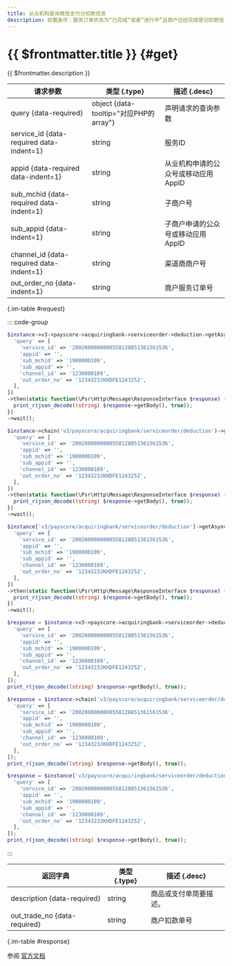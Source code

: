 ```yaml
---
title: 从业机构查询微信支付分扣款信息
description: 前置条件：服务订单状态为“已完成”或者“进行中”且商户已经完成登记扣款信息
---
```


# {{ $frontmatter.title }} {#get}

{{ $frontmatter.description }}

| 请求参数 | 类型 {.type} | 描述 {.desc}
| --- | --- | ---
| query {data-required} | object {data-tooltip="对应PHP的array"} | 声明请求的查询参数
| service_id {data-required data-indent=1} | string | 服务ID
| appid {data-required data-indent=1} | string | 从业机构申请的公众号或移动应用AppID
| sub_mchid {data-required data-indent=1} | string | 子商户号
| sub_appid {data-indent=1} | string | 子商户申请的公众号或移动应用AppID
| channel_id {data-required data-indent=1} | string | 渠道商商户号
| out_order_no {data-indent=1} | string | 商户服务订单号

{.im-table #request}

::: code-group

```php [异步纯链式]
$instance->v3->payscore->acquiringbank->serviceorder->deduction->getAsync([
  'query' => [
    'service_id' => '2002000000000558128851361561536',
    'appid' => '',
    'sub_mchid' => '1900000109',
    'sub_appid' => '',
    'channel_id' => '1230000109',
    'out_order_no' => '1234323JKHDFE1243252',
  ],
])
->then(static function(\Psr\Http\Message\ResponseInterface $response) {
  print_r(json_decode((string) $response->getBody(), true));
})
->wait();
```

```php [异步声明式]
$instance->chain('v3/payscore/acquiringbank/serviceorder/deduction')->getAsync([
  'query' => [
    'service_id' => '2002000000000558128851361561536',
    'appid' => '',
    'sub_mchid' => '1900000109',
    'sub_appid' => '',
    'channel_id' => '1230000109',
    'out_order_no' => '1234323JKHDFE1243252',
  ],
])
->then(static function(\Psr\Http\Message\ResponseInterface $response) {
  print_r(json_decode((string) $response->getBody(), true));
})
->wait();
```

```php [异步属性式]
$instance['v3/payscore/acquiringbank/serviceorder/deduction']->getAsync([
  'query' => [
    'service_id' => '2002000000000558128851361561536',
    'appid' => '',
    'sub_mchid' => '1900000109',
    'sub_appid' => '',
    'channel_id' => '1230000109',
    'out_order_no' => '1234323JKHDFE1243252',
  ],
])
->then(static function(\Psr\Http\Message\ResponseInterface $response) {
  print_r(json_decode((string) $response->getBody(), true));
})
->wait();
```

```php [同步纯链式]
$response = $instance->v3->payscore->acquiringbank->serviceorder->deduction->get([
  'query' => [
    'service_id' => '2002000000000558128851361561536',
    'appid' => '',
    'sub_mchid' => '1900000109',
    'sub_appid' => '',
    'channel_id' => '1230000109',
    'out_order_no' => '1234323JKHDFE1243252',
  ],
]);
print_r(json_decode((string) $response->getBody(), true));
```

```php [同步声明式]
$response = $instance->chain('v3/payscore/acquiringbank/serviceorder/deduction')->get([
  'query' => [
    'service_id' => '2002000000000558128851361561536',
    'appid' => '',
    'sub_mchid' => '1900000109',
    'sub_appid' => '',
    'channel_id' => '1230000109',
    'out_order_no' => '1234323JKHDFE1243252',
  ],
]);
print_r(json_decode((string) $response->getBody(), true));
```

```php [同步属性式]
$response = $instance['v3/payscore/acquiringbank/serviceorder/deduction']->get([
  'query' => [
    'service_id' => '2002000000000558128851361561536',
    'appid' => '',
    'sub_mchid' => '1900000109',
    'sub_appid' => '',
    'channel_id' => '1230000109',
    'out_order_no' => '1234323JKHDFE1243252',
  ],
]);
print_r(json_decode((string) $response->getBody(), true));
```

:::

| 返回字典 | 类型 {.type} | 描述 {.desc}
| --- | --- | ---
| description {data-required} | string | 商品或支付单简要描述。
| out_trade_no {data-required} | string | 商户扣款单号

{.im-table #response}

参阅 [官方文档](https://pay.weixin.qq.com/docs/partner/apis/partner-institution-weixin-pay-score/acquiring-bank-service-order/get-acquiring-bank-deduct-info.html)
